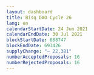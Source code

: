 ```yaml
---
layout: dashboard
title: Bisq DAO Cycle 26
lang: en
calendarStartDate: 24 Jun 2021
calendarEndDate: 30 Jul 2021
blockStartDate: 688747
blockEndDate: 693426
supplyChange: "— 22,381"
numberAcceptedProposals: 16
numberRejectedProposals: 16
---
```

